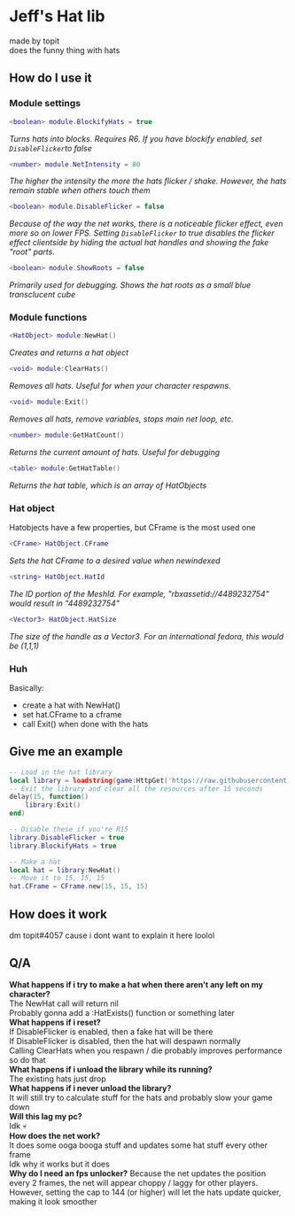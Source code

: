 # Jeff's Hat lib
made by topit  
does the funny thing with hats

## How do I use it

### Module settings
```lua
<boolean> module.BlockifyHats = true
``` 
*Turns hats into blocks. Requires R6. If you have blockify enabled, set `DisableFlicker`to false*

```lua
<number> module.NetIntensity = 80
``` 
*The higher the intensity the more the hats flicker / shake. However, the hats remain stable when others touch them*
```lua
<boolean> module.DisableFlicker = false
``` 
*Because of the way the net works, there is a noticeable flicker effect, even more so on lower FPS. Setting `DisableFlicker` to true disables the flicker effect clientside by hiding the actual hat handles and showing the fake "root" parts.*
```lua
<boolean> module.ShowRoots = false
```
*Primarily used for debugging. Shows the hat roots as a small blue transclucent cube*




### Module functions
```lua
<HatObject> module:NewHat()
```
*Creates and returns a hat object*
```lua
<void> module:ClearHats()
```
*Removes all hats. Useful for when your character respawns.*
```lua
<void> module:Exit()
```
*Removes all hats, remove variables, stops main net loop, etc.*
```lua
<number> module:GetHatCount()
```
*Returns the current amount of hats. Useful for debugging*
```lua
<table> module:GetHatTable() 
```
*Returns the hat table, which is an array of HatObjects*

### Hat object
Hatobjects have a few properties, but CFrame is the most used one
```lua
<CFrame> HatObject.CFrame
```
*Sets the hat CFrame to a desired value when newindexed*
```lua
<string> HatObject.HatId
```
*The ID portion of the MeshId. For example, "rbxassetid://4489232754" would result in "4489232754"*
```lua
<Vector3> HatObject.HatSize
```
*The size of the handle as a Vector3. For an international fedora, this would be (1,1,1)*

### Huh
Basically: 
- create a hat with NewHat()
- set hat.CFrame to a cframe
- call Exit() when done with the hats

## Give me an example
```lua
-- Load in the hat library
local library = loadstring(game:HttpGet('https://raw.githubusercontent.com/topitbopit/rblx/main/hat_lib/main.lua'))()
-- Exit the library and clear all the resources after 15 seconds
delay(15, function() 
    library:Exit()
end)

-- Disable these if you're R15
library.DisableFlicker = true
library.BlockifyHats = true

-- Make a hat
local hat = library:NewHat()
-- Move it to 15, 15, 15
hat.CFrame = CFrame.new(15, 15, 15)
```

## How does it work
dm topit#4057 cause i dont want to explain it here loolol

## Q/A

**What happens if i try to make a hat when there aren't any left on my character?**  
The NewHat call will return nil  
Probably gonna add a :HatExists() function or something later  
**What happens if i reset?**  
If DisableFlicker is enabled, then a fake hat will be there  
If DisableFlicker is disabled, then the hat will despawn normally  
Calling ClearHats when you respawn / die probably improves performance so do that  
**What happens if i unload the library while its running?**  
The existing hats just drop  
**What happens if i never unload the library?**  
It will still try to calculate stuff for the hats and probably slow your game down  
**Will this lag my pc?**  
Idk :skull:  
**How does the net work?**  
It does some ooga booga stuff and updates some hat stuff every other frame  
Idk why it works but it does  
**Why do I need an fps unlocker?**
Because the net updates the position every 2 frames, the net will appear choppy / laggy for other players. However, setting the cap to 144 (or higher) will let the hats update quicker, making it look smoother
